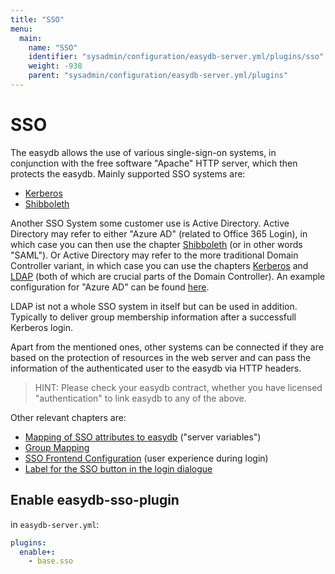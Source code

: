 ```yaml
---
title: "SSO"
menu:
  main:
    name: "SSO"
    identifier: "sysadmin/configuration/easydb-server.yml/plugins/sso"
    weight: -938
    parent: "sysadmin/configuration/easydb-server.yml/plugins"
---
```


# SSO

The easydb allows the use of various single-sign-on systems, in conjunction with the free software "Apache" HTTP server, which then protects the easydb. Mainly supported SSO systems are:

* [Kerberos](kerberos)
* [Shibboleth](shibboleth)

Another SSO System some customer use is Active Directory. Active Directory may refer to either "Azure AD" (related to Office 365 Login), in which case you can then use the chapter [Shibboleth](shibboleth) (or in other words "SAML"). Or Active Directory may refer to the more traditional Domain Controller variant, in which case you can use the chapters [Kerberos](kerberos) and [LDAP](../ldap) (both of which are crucial parts of the Domain Controller). An example configuration for "Azure AD" can be found [here](azure_ad).

LDAP ist not a whole SSO system in itself but can be used in addition. Typically to deliver group membership information after a successfull Kerberos login.

Apart from the mentioned ones, other systems can be connected if they are based on the protection of resources in the web server and can pass the information of the authenticated user to the easydb via HTTP headers.

> HINT: Please check your easydb contract, whether you have licensed "authentication" to link easydb to any of the above.

Other relevant chapters are:

* [Mapping of SSO attributes to easydb](attribute_mapping) ("server variables")
* [Group Mapping](/en/webfrontend/rightsmanagement/groups/#authentication-services)
* [SSO Frontend Configuration](frontend_configuration) (user experience during login)
* [Label for the SSO button in the login dialogue](/de/webfrontend/administration/base-config/login/#anmeldedienste-sso)


## Enable easydb-sso-plugin

in `easydb-server.yml`:

```yaml
plugins:
  enable+:
    - base.sso
```
